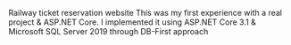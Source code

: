Railway ticket reservation website
This was my first experience with a real project & ASP.NET Core.
I implemented it using ASP.NET Core 3.1 & Microsoft SQL Server 2019 through DB-First approach
